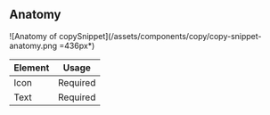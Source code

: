 ## Anatomy

![Anatomy of copySnippet](/assets/components/copy/copy-snippet-anatomy.png =436px*)

| Element          | Usage                                           |
|------------------|-------------------------------------------------|
| Icon             | Required |
| Text             | Required |
